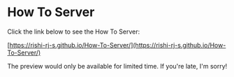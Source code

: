# How To Server

Click the link below to see the How To Server:

[https://rishi-rj-s.github.io/How-To-Server/](https://rishi-rj-s.github.io/How-To-Server/)

The preview would only be available for limited time. If you're late, I'm sorry!
